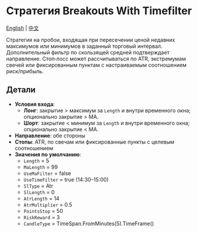 # Стратегия Breakouts With Timefilter
[English](README.md) | [中文](README_cn.md)

Стратегия на пробои, входящая при пересечении ценой недавних максимумов или минимумов в заданный торговый интервал. Дополнительный фильтр по скользящей средней подтверждает направление. Стоп‑лосс может рассчитываться по ATR, экстремумам свечей или фиксированным пунктам с настраиваемым соотношением риск/прибыль.

## Детали

- **Условия входа**:
  - **Лонг**: закрытие > максимум за `Length` и внутри временного окна; опционально закрытие > MA.
  - **Шорт**: закрытие < минимум за `Length` и внутри временного окна; опционально закрытие < MA.
- **Направление**: обе стороны
- **Стопы**: ATR, по свечам или фиксированные пункты с целевым соотношением
- **Значения по умолчанию**:
  - `Length` = 5
  - `MaLength` = 99
  - `UseMaFilter` = false
  - `UseTimeFilter` = true (14:30–15:00)
  - `SlType` = Atr
  - `SlLength` = 0
  - `AtrLength` = 14
  - `AtrMultiplier` = 0.5
  - `PointsStop` = 50
  - `RiskReward` = 3
  - `CandleType` = TimeSpan.FromMinutes(5).TimeFrame()
